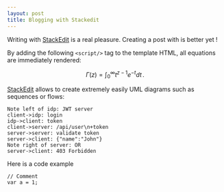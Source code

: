 ```yaml
---
layout: post
title: Blogging with Stackedit
---
```


Writing with [StackEdit](https://stackedit.io/) is a real pleasure. Creating a post with is better yet !

By adding the following `<script/>` tag to the template HTML, all equations are immediately rendered:

$$
\Gamma(z) = \int_0^\infty t^{z-1}e^{-t}dt\,.
$$

[StackEdit](https://stackedit.io/) allows to create extremely easily UML diagrams such as sequences or flows:

```sequence
Note left of idp: JWT server
client->idp: login
idp->client: token
client->server: /api/user\n+token
server->server: validate token
server->client: {"name":"John"}
Note right of server: OR
server->client: 403 Forbidden
```

Here is a code example

    // Comment
    var a = 1;